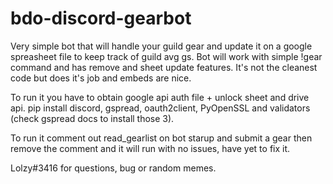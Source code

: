 # bdo-discord-gearbot
Very simple bot that will handle your guild gear and update it on a google spreasheet file to keep track of guild avg gs.
Bot will work with simple !gear command and has remove and sheet update features. It's not the cleanest code but does it's job and embeds are nice.

To run it you have to obtain google api auth file + unlock sheet and drive api. pip install discord, gspread, oauth2client, PyOpenSSL and validators (check gspread docs to install those 3).

To run it comment out read_gearlist on bot starup and submit a gear then remove the comment and it will run with no issues, have yet to fix it.

Lolzy#3416 for questions, bug or random memes.
